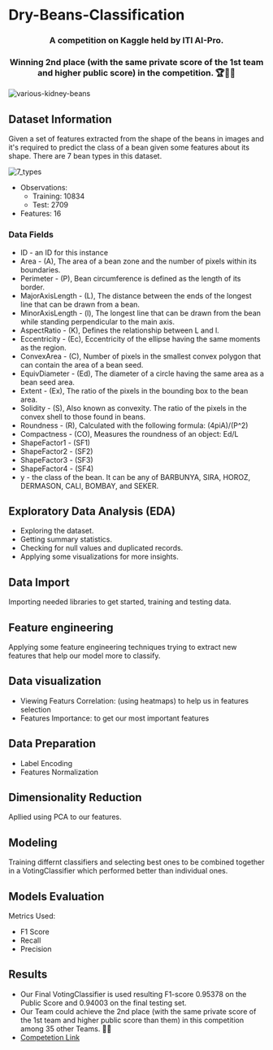 # Dry-Beans-Classification

<h3 align="center">A competition on Kaggle held by ITI AI-Pro. </h3>
<h3 align="center">Winning 2nd place (with the same private score of the 1st team and higher public score) in the competition. 🏆💪🔥</h3>

![various-kidney-beans](https://user-images.githubusercontent.com/49573699/191672305-90384a56-08c7-44c5-a53e-3eec7f50c264.jpg)


## Dataset Information

Given a set of features extracted from the shape of the beans in images and it's required to predict the class of a bean given some features about its shape. There are 7 bean types in this dataset.


![7_types](https://user-images.githubusercontent.com/49573699/191672504-73287eea-b5a2-410c-8281-ca3c24fe324c.jpg)

- Observations:
  - Training: 10834
  - Test: 2709
- Features: 16

### Data Fields
* ID - an ID for this instance
* Area - (A), The area of a bean zone and the number of pixels within its boundaries.
* Perimeter - (P), Bean circumference is defined as the length of its border.
* MajorAxisLength - (L), The distance between the ends of the longest line that can be drawn from a bean.
* MinorAxisLength - (l), The longest line that can be drawn from the bean while standing perpendicular to the main axis.
* AspectRatio - (K), Defines the relationship between L and l.
* Eccentricity - (Ec), Eccentricity of the ellipse having the same moments as the region.
* ConvexArea - (C), Number of pixels in the smallest convex polygon that can contain the area of a bean seed.
* EquivDiameter - (Ed), The diameter of a circle having the same area as a bean seed area.
* Extent - (Ex), The ratio of the pixels in the bounding box to the bean area.
* Solidity - (S), Also known as convexity. The ratio of the pixels in the convex shell to those found in beans.
* Roundness - (R), Calculated with the following formula: (4piA)/(P^2)
* Compactness - (CO), Measures the roundness of an object: Ed/L
* ShapeFactor1 - (SF1)
* ShapeFactor2 - (SF2)
* ShapeFactor3 - (SF3)
* ShapeFactor4 - (SF4)
* y - the class of the bean. It can be any of BARBUNYA, SIRA, HOROZ, DERMASON, CALI, BOMBAY, and SEKER.


## Exploratory Data Analysis (EDA)

- Exploring the dataset.
- Getting summary statistics. 
- Checking for null values and duplicated records.
- Applying some visualizations for more insights.

## Data Import
Importing needed libraries to get started, training and testing data.

## Feature engineering
Applying some feature engineering techniques trying to extract new features that help our model more to classify. 

## Data visualization
- Viewing Featurs Correlation: (using heatmaps) to help us in features selection
- Features Importance: to get our most important features

## Data Preparation
- Label Encoding
- Features Normalization

## Dimensionality Reduction
Apllied using PCA to our features.

## Modeling
Training differnt classifiers and selecting best ones to be combined together in a VotingClassifier which performed better than individual ones.

## Models Evaluation
Metrics Used:
* F1 Score
* Recall
* Precision

## Results
- Our Final VotingClassifier is used resulting F1-score 0.95378 on the Public Score and 0.94003 on the final testing set.
- Our Team could achieve the 2nd place (with the same private score of the 1st team and higher public score than them) in this competition among 35 other Teams. 💪🔥
- [Competetion Link](https://www.kaggle.com/competitions/dry-beans-classification-iti-ai-pro-intake02/discussion/329172)
